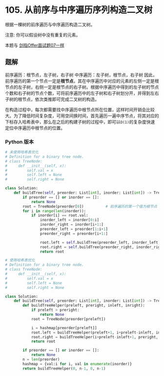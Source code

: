 # 105. 从前序与中序遍历序列构造二叉树
根据一棵树的前序遍历与中序遍历构造二叉树。

注意: 你可以假设树中没有重复的元素。

本题与 [剑指Offer面试题07一样](D:\CodeToNorth\SwordToOffer\07-reconstruct_binary_tree.md)
## 题解
前序遍历：根节点，左子树，右子树
中序遍历：左子树，根节点，右子树
因此，前序遍历的第一个节点一定是**根节点**，其在中序遍历中对应的元素的左侧一定是根节点的左子树，右侧一定是根节点的右子树。根据中序遍历中得到的左子树的节点个数和右子树的节点个数，可将前序遍历中的左子树和右子树划分开，并得到左右子树的根节点，依次类推即可完成二叉树的构造。

在构造过程中，每次都需要找中序遍历中根节点所在位置，这样时间开销会比较大。为了降低时间复杂度，可用空间换时间，首先遍历一遍中序节点，将其对应的下标存入哈希表中，那么在之后的构建子树的过程中，即可以`O(1)`的复杂度快速定位中序遍历中根节点的位置。
### Python 版本

```python
# 未使用哈希表优化
# Definition for a binary tree node.
# class TreeNode:
#     def __init__(self, x):
#         self.val = x
#         self.left = None
#         self.right = None

class Solution:
    def buildTree(self, preorder: List[int], inorder: List[int]) -> TreeNode:
        if preorder == [] or inorder == []:
            return None
        root = TreeNode(preorder[0])          # 前序遍历的第一个值为根节点
        for i in range(len(inorder)):
            if inorder[i] == root.val:
                inorder_left = inorder[0:i]
                inorder_right = inorder[i+1:]
                preorder_left = preorder[1:i+1]
                preorder_right = preorder[i+1:]

                root.left = self.buildTree(preorder_left, inorder_left)
                root.right = self.buildTree(preorder_right, inorder_right)
                return root
```

```python
# 使用哈希表优化
# Definition for a binary tree node.
# class TreeNode:
#     def __init__(self, x):
#         self.val = x
#         self.left = None
#         self.right = None

class Solution:
    def buildTree(self, preorder: List[int], inorder: List[int]) -> TreeNode:
        def buildTreeHelper(preleft, preright, inleft, inright):
            if preleft > preright:
                return None
            root = TreeNode(preorder[preleft])

            i = hashmap[preorder[preleft]]
            root.left = buildTreeHelper(preleft+1, i+preleft-inleft, inleft, i-1)
            root.right = buildTreeHelper(i+preleft-inleft+1, preright, i+1, inright)
            return root

        if preorder == [] or inorder == []:
            return None
        n = len(preorder)
        hashmap = {val:i for i, val in enumerate(inorder)}
        return buildTreeHelper(0, n-1, 0, n-1)
```